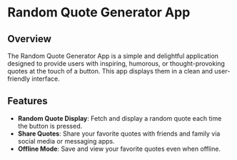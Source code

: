 # Random Quote Generator App

## Overview 
The Random Quote Generator App is a simple and delightful application designed to provide users with inspiring, humorous, or thought-provoking quotes at the touch of a button. This app displays them in a clean and user-friendly interface. 

## Features 
- **Random Quote Display**: Fetch and display a random quote each time the button is pressed.
- **Share Quotes**: Share your favorite quotes with friends and family via social media or messaging apps.
- **Offline Mode**: Save and view your favorite quotes even when offline.
  
